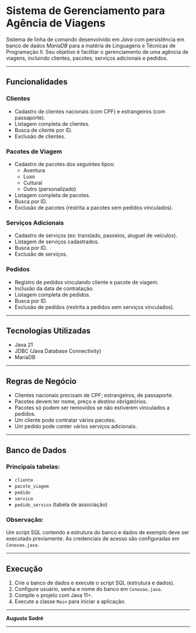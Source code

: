 # Sistema de Gerenciamento para Agência de Viagens

Sistema de linha de comando desenvolvido em *Java* com persistência em banco de dados *MariaDB* para a matéria de Linguagens e Técnicas de Programação II. Seu objetivo é facilitar o gerenciamento de uma agência de viagens, incluindo clientes, pacotes, serviços adicionais e pedidos.

---

## Funcionalidades

### Clientes
- Cadastro de clientes nacionais (com CPF) e estrangeiros (com passaporte).
- Listagem completa de clientes.
- Busca de cliente por ID.
- Exclusão de clientes.

### Pacotes de Viagem
- Cadastro de pacotes dos seguintes tipos:
  - Aventura
  - Luxo
  - Cultural
  - Outro (personalizado)
- Listagem completa de pacotes.
- Busca por ID.
- Exclusão de pacotes (restrita a pacotes sem pedidos vinculados).

### Serviços Adicionais
- Cadastro de serviços (ex: translado, passeios, aluguel de veículos).
- Listagem de serviços cadastrados.
- Busca por ID.
- Exclusão de serviços.

### Pedidos
- Registro de pedidos vinculando cliente e pacote de viagem.
- Inclusão da data de contratação.
- Listagem completa de pedidos.
- Busca por ID.
- Exclusão de pedidos (restrita a pedidos sem serviços vinculados).

---

## Tecnologias Utilizadas

- Java 21
- JDBC (Java Database Connectivity)
- MariaDB

---

## Regras de Negócio

- Clientes nacionais precisam de CPF; estrangeiros, de passaporte.
- Pacotes devem ter nome, preço e destino obrigatórios.
- Pacotes só podem ser removidos se não estiverem vinculados a pedidos.
- Um cliente pode contratar vários pacotes.
- Um pedido pode conter vários serviços adicionais.

---

## Banco de Dados

### Principais tabelas:
- `cliente`
- `pacote_viagem`
- `pedido`
- `servico`
- `pedido_servico` (tabela de associação)

### Observação:
Um script SQL contendo a estrutura do banco e dados de exemplo deve ser executado previamente. As credenciais de acesso são configuradas em `Conexao.java`.

---

## Execução

1. Crie o banco de dados e execute o script SQL (estrutura e dados).
2. Configure usuário, senha e nome do banco em `Conexao.java`.
3. Compile o projeto com Java 11+.
4. Execute a classe `Main` para iniciar a aplicação.

---

**Augusto Sodré**

---
